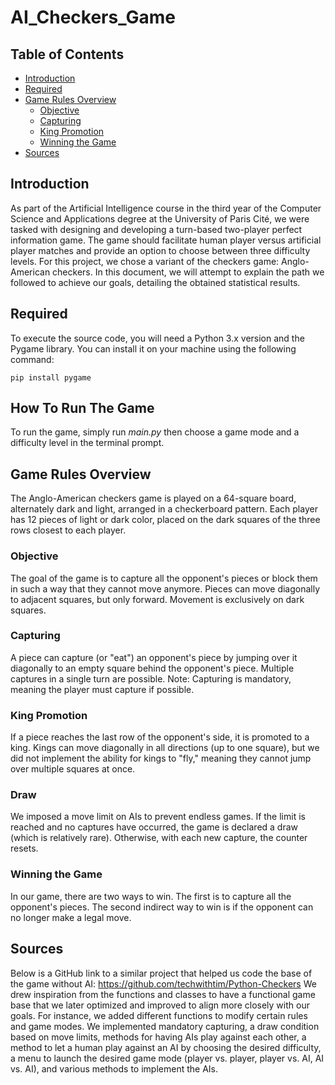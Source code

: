 
# AI_Checkers_Game

## Table of Contents
- [Introduction](#introduction)
- [Required](#required)
- [Game Rules Overview](#game-rules-overview)
  - [Objective](#objective)
  - [Capturing](#capturing)
  - [King Promotion](#king-promotion)
  - [Winning the Game](#winning-the-game)
- [Sources](#sources)

## Introduction
As part of the Artificial Intelligence course in the third year of the Computer Science and Applications degree at the University of Paris Cité, we were tasked with designing and developing a turn-based two-player perfect information game. The game should facilitate human player versus artificial player matches and provide an option to choose between three difficulty levels. For this project, we chose a variant of the checkers game: Anglo-American checkers. In this document, we will attempt to explain the path we followed to achieve our goals, detailing the obtained statistical results.

## Required
To execute the source code, you will need a Python 3.x version and the Pygame library. You can install it on your machine using the following command:

    pip install pygame

## How To Run The Game
To run the game, simply run *main.py* then choose a game mode and a difficulty level in the terminal prompt.

## Game Rules Overview
The Anglo-American checkers game is played on a 64-square board, alternately dark and light, arranged in a checkerboard pattern. Each player has 12 pieces of light or dark color, placed on the dark squares of the three rows closest to each player.

### Objective
The goal of the game is to capture all the opponent's pieces or block them in such a way that they cannot move anymore. Pieces can move diagonally to adjacent squares, but only forward. Movement is exclusively on dark squares.

### Capturing
A piece can capture (or "eat") an opponent's piece by jumping over it diagonally to an empty square behind the opponent's piece. Multiple captures in a single turn are possible. Note: Capturing is mandatory, meaning the player must capture if possible.

### King Promotion
If a piece reaches the last row of the opponent's side, it is promoted to a king. Kings can move diagonally in all directions (up to one square), but we did not implement the ability for kings to "fly," meaning they cannot jump over multiple squares at once.

### Draw
We imposed a move limit on AIs to prevent endless games. If the limit is reached and no captures have occurred, the game is declared a draw (which is relatively rare). Otherwise, with each new capture, the counter resets.

### Winning the Game
In our game, there are two ways to win. The first is to capture all the opponent's pieces. The second indirect way to win is if the opponent can no longer make a legal move.

## Sources
Below is a GitHub link to a similar project that helped us code the base of the game without AI: https://github.com/techwithtim/Python-Checkers
We drew inspiration from the functions and classes to have a functional game base that we later optimized and improved to align more closely with our goals. For instance, we added different functions to modify certain rules and game modes. We implemented mandatory capturing, a draw condition based on move limits, methods for having AIs play against each other, a method to let a human play against an AI by choosing the desired difficulty, a menu to launch the desired game mode (player vs. player, player vs. AI, AI vs. AI), and various methods to implement the AIs.
